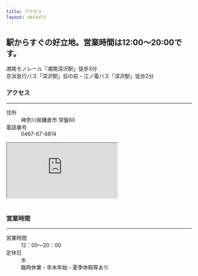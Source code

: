 ```yaml
---
title: アクセス
layout: default
---
```


<div class="jumbotron" style="background-image: url(/static/images/jumbotron_image_003.jpg);">
  <div class="container">
    <h2>駅からすぐの好立地。営業時間は12:00〜20:00です。</h2>
    <p>
      湘南モノレール「湘南深沢駅」徒歩3分<br />
      京浜急行バス「深沢駅」目の前・江ノ電バス「深沢駅」徒歩2分
    </p>
  </div>
</div>

<h3 class="text-center">アクセス</h3>

<hr />

<div class="row">
  <div class="col-md-1"></div>
  <div class="col-md-10">
    <div class="panel">
      <div class="panel-body">
        <dl>
          <dt>住所</dt><dd>神奈川県鎌倉市 常盤60</dd>
          <dt>電話番号</dt><dd>0467-67-6814</dd>
        </dl>
      </div>
    </div>
  </div>
  <div class="col-md-1"></div>
</div>

<div class="row">
  <div class="col-md-1"></div>
  <div class="col-md-10">
    <div id="map" class="embed-responsive embed-responsive-16by9">
      <iframe src="https://www.google.com/maps/embed?pb=!1m18!1m12!1m3!1d3254.9822291040123!2d139.5154392149397!3d35.3312627802774!2m3!1f0!2f0!3f0!3m2!1i1024!2i768!4f13.1!3m3!1m2!1s0x60184f9cd5adb117%3A0x9bc9734ee689d699!2z44OW44OD44Kv44K544Oa44O844K55qCE5ZKM5aCC!5e0!3m2!1sja!2sjp!4v1448018175004"></iframe>
    </div>
  </div>
  <div class="col-md-1"></div>
</div>
<br />

<h3 class="text-center">営業時間</h3>

<hr />

<div class="row">
  <div class="col-md-1"></div>
  <div class="col-md-10">
    <div class="panel">
      <div class="panel-body">
        <dl>
          <dt>営業時間</dt><dd>12：00〜20：00 </dd>
          <dt>定休日</dt><dd>
            水<br />
            臨時休業・年末年始・夏季休暇等あり
          </dd>
        </dl>
      </div>
    </div>
  </div>
  <div class="col-md-1"></div>
</div>
